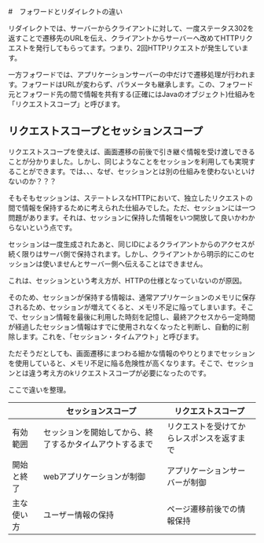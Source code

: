 #　フォワードとリダイレクトの違い

リダイレクトでは、サーバーからクライアントに対して、一度ステータス302を返すことで遷移先のURLを伝え、クライアントからサーバーへ改めてHTTPリクエストを発行してもらってます。つまり、2回HTTPリクエストが発生しています。

一方フォワードでは、アプリケーションサーバーの中だけで遷移処理が行われます。フォワードはURLが変わらず、パラメータも継承します。この、フォワード元とフォワード先の間で情報を共有する(正確にはJavaのオブジェクト)仕組みを「リクエストスコープ」と呼びます。

## リクエストスコープとセッションスコープ

リクエストスコープを使えば、画面遷移の前後で引き継ぐ情報を受け渡しできることが分かりました。しかし、同じようなことをセッションを利用しても実現することができます。では、、、なぜ、セッションとは別の仕組みを使わないといけないのか？？？


そもそもセッションは、ステートレスなHTTPにおいて、独立したリクエストの間で情報を保持するために考えられた仕組みでした。ただ、セッションには一つ問題があります。それは、セッションに保持した情報をいつ開放して良いかわからないという点です。



セッションは一度生成されたあと、同じIDによるクライアントからのアクセスが続く限りはサーバ側で保持されます。しかし、クライアントから明示的にこのセッションは使いませんとサーバー側へ伝えることはできません。


これは、セッションという考え方が、HTTPの仕様となっていないのが原因。

そのため、セッションが保持する情報は、通常アプリケーションのメモリに保存されるため、セッションが増えてくると、メモリ不足に陥ってしまいます。そこで、セッション情報を最後に利用した時刻を記憶し、最終アクセスから一定時間が経過したセッション情報はすでに使用されなくなったと判断し、自動的に削除します。これを、「セッション・タイムアウト」と呼びます。

ただそうだとしても、画面遷移にまつわる細かな情報のやりとりまでセッションを使用していると、メモリ不足に陥る危険性が高くなります。そこで、セッションとは違う考え方のkリクエストスコープが必要になったのです。


ここで違いを整理。

||セッションスコープ|リクエストスコープ|
|---|---|---|
|有効範囲|セッションを開始してから、終了するかタイムアウトするまで|リクエストを受けてからレスポンスを返すまで|
|開始と終了|webアプリケーションが制御|アプリケーションサーバーが制御|
|主な使い方|ユーザー情報の保持|ページ遷移前後での情報保持|

